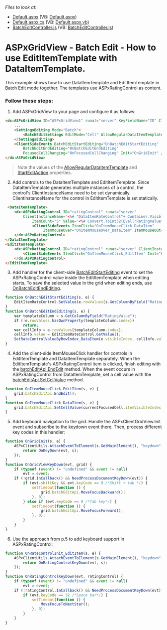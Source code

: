 <!-- default file list -->
*Files to look at*:

* [Default.aspx](./CS/WebSite/Default.aspx) (VB: [Default.aspx](./VB/WebSite/Default.aspx))
* [Default.aspx.cs](./CS/WebSite/Default.aspx.cs) (VB: [Default.aspx.vb](./VB/WebSite/Default.aspx.vb))
* [BatchEditController.js](./CS/WebSite/BatchEditController.js) (VB: [BatchEditController.js](./VB/WebSite/BatchEditController.js))
<!-- default file list end -->
# ASPxGridView  - Batch Edit - How to use EditItemTemplate with DataItemTemplate.

This example shows how to use DataItemTemplate and EditItemTemplate in Batch Edit mode together. The templates use ASPxRatingControl as content. 

### Follow these steps: 

1. Add ASPxGridView to your page and configure it as follows:
```aspx
<dx:ASPxGridView ID="ASPxGridView1" runat="server" KeyFieldName="ID" ClientInstanceName="grid" DataSourceID="ObjectDataSource1">	
	...
	<SettingsEditing Mode="Batch">
		<BatchEditSettings EditMode="Cell" AllowRegularDataItemTemplate="true" StartEditAction="FocusedCellClick" />
	</SettingsEditing>
	<ClientSideEvents BatchEditStartEditing="OnBatchEditStartEditing"
		BatchEditEndEditing="OnBatchEditEndEditing"
		FocusedCellChanging="OnFocusedCellChanging" Init="OnGridInit" />
</dx:ASPxGridView>
```
>Note the values of the [AllowRegularDataItemTemplate][1] and [StartEditAction][2] properties.

2. Add controls to the DataItemTemplate and EditItemTemplate. Since DataItemTemplate generates multiple instances of a control, the control's ClientInstanceName need to be set dynamically. ClientInstanceName for the control in EditItemTemplate is set statically.

```aspx
 <DataItemTemplate>
	<dx:ASPxRatingControl ID="ratingControl" runat="server"
		ClientInstanceName='<%# "DataItemRateControl"+ Container.VisibleIndex %>' 
			ItemCount="5" Value='<%# Convert.ToInt32(Eval("RatingValue")) %>'>
			<ClientSideEvents ItemClick="OnItemMouseClick_DataItem"
				 ItemMouseOver="OnItemMouseOver_DataItem" ItemMouseOut="OnItemMouseOut_DataItem" />
	</dx:ASPxRatingControl>
</DataItemTemplate>
<EditItemTemplate>
	<dx:ASPxRatingControl ID="ratingControl" runat="server" ClientInstanceName="EditItemRateControl" ItemCount="5">
		<ClientSideEvents ItemClick="OnItemMouseClick_EditItem" Init="OnRateControlInit_EditItem" />
	</dx:ASPxRatingControl>
</EditItemTemplate>
```

3. Add handler for the client-side [BatchEditStartEditing][3] event to set the ASPxRatingControl value inside the EditItemTemplate when editing starts. To save the selected value in the grid when editing ends, use [OnBatchEditEndEditing][4].
```javascript
function OnBatchEditStartEditing(s, e) {
    EditItemRateControl.SetValue(e.rowValues[s.GetColumnByField("RatingValue").index].value);
}
function OnBatchEditEndEditing(s, e) {
    var templateColumn = s.GetColumnByField("RatingValue");
    if (!e.rowValues.hasOwnProperty(templateColumn.index))
        return;
    var cellInfo = e.rowValues[templateColumn.index];
    cellInfo.value = EditItemRateControl.GetValue();
    SetRateControlValueByRowIndex_DataItem(e.visibleIndex, cellInfo.value);
}
```
4. Add the client-side ItemMouseClick handler for controls in EditItemTemplate and DataItemTemplate separately.
When the EditItemTemplate's ASPxRatingControl item is clicked, finish editing with the [batchEditApi.EndEdit][5] method. When the event occurs in ASPxRatingControl from DataItemTemplate, set a cell value with the [batchEditApi.SetCellValue][6] method.

```javascript
function OnItemMouseClick_EditItem(s, e) {
    grid.batchEditApi.EndEdit();
}
function OnItemMouseClick_DataItem(s, e) {
    grid.batchEditApi.SetCellValue(currentFocusedCell.itemVisibleIndex, currentFocusedCell.column.index, s.GetValue());
}
```
5. Add keyboard navigation to the grid. Handle the ASPxClientGridView.Init event and subscribe to the keydown event there. Then, process different key codes in this handler: 
```javascript
function OnGridInit(s, e) {
    ASPxClientUtils.AttachEventToElement(s.GetMainElement(), "keydown", function (evt) {
        return OnKeyDown(evt, s);
    });
}
function OnGridViewKeyDown(evt, grid) {
    if (typeof (event) != "undefined" && event != null)
        evt = event;
    if (!grid.InCallback() && NeedProcessDocumentKeyDown(evt)) {
        if (evt.shiftKey && evt.keyCode == 9 /*Shift + tab */) {
            setTimeout(function () {
                grid.batchEditApi.MoveFocusBackward();
            }, 0);
        } else if (evt.keyCode == 9 /*Tab key*/) {
            setTimeout(function () {
                grid.batchEditApi.MoveFocusForward();
            }, 0);
        }  
    }
}
```
6. Use the approach from p.5 to add keyboard support in ASPxRatingControl:
```javascript
function OnRateControlInit_EditItem(s, e) {
    ASPxClientUtils.AttachEventToElement(s.GetMainElement(), "keydown", function (evt) {
        return OnRatingControlKeyDown(evt, s);
    });
}
function OnRatingControlKeyDown(evt, ratingControl) {
    if (typeof (event) != "undefined" && event != null)
        evt = event;
    if (!ratingControl.InCallback() && NeedProcessDocumentKeyDown(evt)) {
        if (evt.keyCode == 32 /*Space bar*/) {
            setTimeout(function () {
                MoveFocusToNextStar();
            }, 0);
        }
    }
}
```


[1]: https://documentation.devexpress.com/AspNet/DevExpress.Web.GridBatchEditSettings.AllowRegularDataItemTemplate.property
[2]: https://documentation.devexpress.com/AspNet/DevExpress.Web.GridBatchEditSettings.StartEditAction.property
[3]: https://docs.devexpress.com/AspNet/js-ASPxClientGridView.BatchEditStartEditing
[4]: https://docs.devexpress.com/AspNet/js-ASPxClientGridView.BatchEditEndEditing
[5]: https://docs.devexpress.com/AspNet/js-ASPxClientGridViewBatchEditApi.EndEdit
[6]: https://docs.devexpress.com/AspNet/js-ASPxClientGridViewBatchEditApi.SetCellValue(visibleIndex-columnFieldNameOrId-value)
